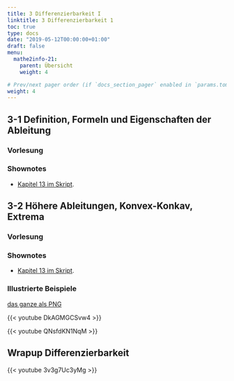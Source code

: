 ```yaml
---
title: 3 Differenzierbarkeit I
linktitle: 3 Differenzierbarkeit 1
toc: true
type: docs
date: "2019-05-12T00:00:00+01:00"
draft: false
menu:
  mathe2info-21:
    parent: Übersicht
    weight: 4

# Prev/next pager order (if `docs_section_pager` enabled in `params.toml`)
weight: 4
---
```


## 3-1 Definition, Formeln und Eigenschaften der Ableitung

### Vorlesung
<div id="pc-lecture-3-1"></div>

### Shownotes

 * [Kapitel 13 im Skript](https://paperhive.org/documents/items/lsDNlcIGTmHL?a=s:g-oDubhB-YNp).

## 3-2 H&ouml;here Ableitungen, Konvex-Konkav, Extrema

### Vorlesung
<div id="pc-lecture-3-2"></div>

### Shownotes

 * [Kapitel 13 im Skript](https://paperhive.org/documents/items/lsDNlcIGTmHL?a=s:ysTmELNZiYOb).

### Illustrierte Beispiele

[das ganze als PNG](../files/3-2-bspx.png)


{{< youtube DkAGMGCSvw4 >}}

{{< youtube QNsfdKN1NqM >}}

## Wrapup Differenzierbarkeit

{{< youtube 3v3g7Uc3yMg >}}
